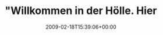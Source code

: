 ---
retweeted: false
source: <a href="http://twitter.com" rel="nofollow">Twitter Web Client</a>
entities:
  hashtags:
  - text: phantasie
    indices:
    - '73'
    - '83'
  - text: zuwenigkaffee
    indices:
    - '84'
    - '98'
  symbols: []
  user_mentions: []
  urls: []
display_text_range:
- '0'
- '98'
favorite_count: '1'
id_str: '1223165952'
truncated: false
retweet_count: '0'
id: '1223165952'
created_at: Wed Feb 18 15:39:06 +0000 2009
favorited: false
full_text: '"Willkommen in der Hölle. Hier ist deine Windows Vista Ultimate Lizenz."
  #phantasie #zuwenigkaffee'
lang: de
tags:
- phantasie
- zuwenigkaffee
- pesos:twitter
date: '2009-02-18T15:39:06+00:00'
src: https://twitter.com/bascht/status/1223165952
original_url: https://twitter.com/bascht/status/1223165952
type: twitter_tweet
text: '"Willkommen in der Hölle. Hier ist deine Windows Vista Ultimate Lizenz." #phantasie
  #zuwenigkaffee'
title: "\"Willkommen in der Hölle. Hier "

---